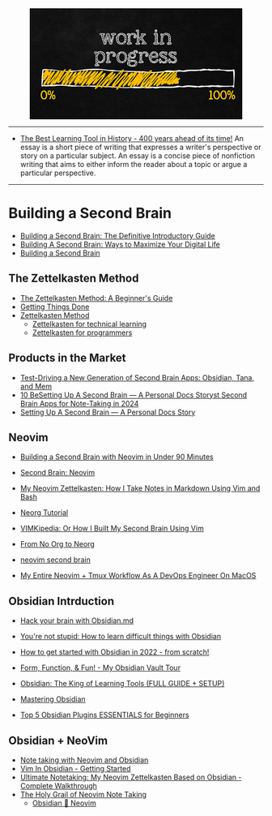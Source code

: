 <!--
Maintainer:   jeffskinnerbox@yahoo.com / www.jeffskinnerbox.me
Version:      0.0.1
-->

<div align="center">
<img src="https://raw.githubusercontent.com/jeffskinnerbox/blog/main/content/images/banners-bkgrds/work-in-progress.jpg" title="These materials require additional work and are not ready for general use." align="center" width=420px height=219px>
</div>

---------------

* [The Best Learning Tool in History - 400 years ahead of its time!](https://www.youtube.com/watch?v=lML0ndFlBuc)
An essay is a short piece of writing that expresses a writer's perspective or story on a particular subject.
An essay is a concise piece of nonfiction writing that aims to either inform the reader about a topic or argue a particular perspective.

---------------


# Building a Second Brain

* [Building a Second Brain: The Definitive Introductory Guide](https://fortelabs.com/blog/basboverview/)
* [Building A Second Brain: Ways to Maximize Your Digital Life](https://clickup.com/blog/building-a-second-brain/)
* [Building a Second Brain](https://maggiewang.org/writing/building-a-second-brain/)


## The Zettelkasten Method

* [The Zettelkasten Method: A Beginner's Guide](https://www.goodnotes.com/blog/zettelkasten-method)
* [Getting Things Done](https://gettingthingsdone.com/)
* [Zettelkasten Method](https://zettelkasten.de/overview/)
  * [Zettelkasten for technical learning](https://www.youtube.com/watch?v=eNACvn_pfAE)
  * [Zettelkasten for programmers](https://www.youtube.com/watch?v=z9IgFRAVV9w&t=0s)


## Products in the Market

* [Test-Driving a New Generation of Second Brain Apps: Obsidian, Tana, and Mem](https://fortelabs.com/blog/test-driving-a-new-generation-of-second-brain-apps-obsidian-tana-and-mem/)
* [10 BeSetting Up A Second Brain — A Personal Docs Storyst Second Brain Apps for Note-Taking in 2024](https://clickup.com/blog/second-brain-apps/)
* [Setting Up A Second Brain — A Personal Docs Story](https://medium.com/age-of-awareness/setting-up-a-second-brain-a-personal-docs-story-59089cf72c64)


## Neovim

* [Building a Second Brain with Neovim in Under 90 Minutes](https://learn.omerxx.com/courses/second-brain-neovim)
* [Second Brain: Neovim](https://www.ssp.sh/brain/neovim/)
* [My Neovim Zettelkasten: How I Take Notes in Markdown Using Vim and Bash](https://mischavandenburg.com/zet/neovim-zettelkasten/)
* [Neorg Tutorial](https://github.com/nvim-neorg/neorg?tab=readme-ov-file#-tutorial)
* [VIMKipedia: Or How I Built My Second Brain Using Vim](https://www.youtube.com/watch?v=q80hXvorl0o)

* [From No Org to Neorg](https://www.youtube.com/playlist?list=PLx2ksyallYzVI8CN1JMXhEf62j2AijeDa)
* [neovim second brain](https://www.google.com/search?q=neovim+second+brain&oq=neovim+second+brain&gs_lcrp=EgZjaHJvbWUyBggAEEUYOTINCAEQABiGAxiABBiKBTINCAIQABiGAxiABBiKBTINCAMQABiGAxiABBiKBTINCAQQABiGAxiABBiKBTIKCAUQABiABBiiBNIBCDYyODlqMGo0qAIAsAIB&sourceid=chrome&ie=UTF-8)

* [My Entire Neovim + Tmux Workflow As A DevOps Engineer On MacOS](https://www.youtube.com/watch?v=iagjeLuxnMs)


## Obsidian Intrduction

* [Hack your brain with Obsidian.md](https://www.youtube.com/watch?v=DbsAQSIKQXk)
* [You're not stupid: How to learn difficult things with Obsidian](https://www.youtube.com/watch?v=QXIa0NAycGo)
* [How to get started with Obsidian in 2022 - from scratch!](https://www.youtube.com/watch?v=OUrOfIqvGS4)
* [Form, Function, & Fun! - My Obsidian Vault Tour](https://www.youtube.com/watch?v=rAkerV8rlow)

* [Obsidian: The King of Learning Tools (FULL GUIDE + SETUP)](https://www.youtube.com/watch?v=hSTy_BInQs8)
* [Mastering Obsidian](https://www.youtube.com/playlist?list=PL7oLu8NfQd84_gsyqBVSVgUmCCgcvSZMx)
* [Top 5 Obsidian Plugins ESSENTIALS for Beginners](https://www.youtube.com/watch?v=8uBMjAoE--I)


## Obsidian + NeoVim

* [Note taking with Neovim and Obsidian](https://www.youtube.com/watch?v=1Lmyh0YRH-w)
* [Vim In Obsidian - Getting Started](https://www.youtube.com/watch?v=P_RRDGBy4VQ)
* [Ultimate Notetaking: My Neovim Zettelkasten Based on Obsidian - Complete Walkthrough](https://www.youtube.com/watch?v=zIGJ8NTHF4k)
* [The Holy Grail of Neovim Note Taking](https://www.youtube.com/watch?v=5ht8NYkU9wQ)
  * [Obsidian 🤝 Neovim](https://github.com/epwalsh/obsidian.nvim)
